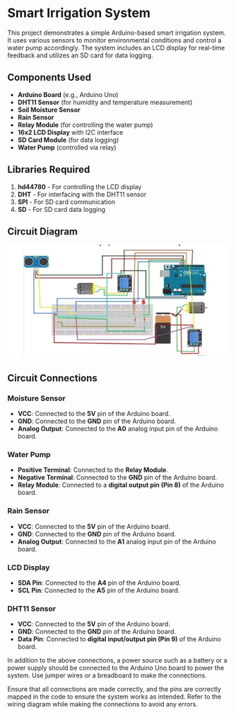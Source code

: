 # Smart Irrigation System

This project demonstrates a simple Arduino-based smart irrigation system. It uses various sensors to monitor environmental conditions and control a water pump accordingly. The system includes an LCD display for real-time feedback and utilizes an SD card for data logging.

## Components Used

- **Arduino Board** (e.g., Arduino Uno)
- **DHT11 Sensor** (for humidity and temperature measurement)
- **Soil Moisture Sensor**
- **Rain Sensor**
- **Relay Module** (for controlling the water pump)
- **16x2 LCD Display** with I2C interface
- **SD Card Module** (for data logging)
- **Water Pump** (controlled via relay)

## Libraries Required

1. **hd44780** - For controlling the LCD display
2. **DHT** - For interfacing with the DHT11 sensor
3. **SPI** - For SD card communication
4. **SD** - For SD card data logging
   
## Circuit Diagram

![Circuit Diagram](Connection-diagram.png)

## Circuit Connections

### Moisture Sensor
- **VCC**: Connected to the **5V** pin of the Arduino board.
- **GND**: Connected to the **GND** pin of the Arduino board.
- **Analog Output**: Connected to the **A0** analog input pin of the Arduino board.

### Water Pump
- **Positive Terminal**: Connected to the **Relay Module**.
- **Negative Terminal**: Connected to the **GND** pin of the Arduino board.
- **Relay Module**: Connected to a **digital output pin (Pin 8)** of the Arduino board.

### Rain Sensor
- **VCC**: Connected to the **5V** pin of the Arduino board.
- **GND**: Connected to the **GND** pin of the Arduino board.
- **Analog Output**: Connected to the **A1** analog input pin of the Arduino board.

### LCD Display
- **SDA Pin**: Connected to the **A4** pin of the Arduino board.
- **SCL Pin**: Connected to the **A5** pin of the Arduino board.

### DHT11 Sensor
- **VCC**: Connected to the **5V** pin of the Arduino board.
- **GND**: Connected to the **GND** pin of the Arduino board.
- **Data Pin**: Connected to **digital input/output pin (Pin 9)** of the Arduino board.
  

In addition to the above connections, a power source such as a battery or a power supply should be connected to the Arduino Uno board to power the system. Use jumper wires or a breadboard to make the connections.

Ensure that all connections are made correctly, and the pins are correctly mapped in the code to ensure the system works as intended. Refer to the wiring diagram while making the connections to avoid any errors.
